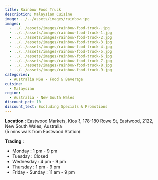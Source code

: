```yaml
---
title: Rainbow Food Truck
description: Malaysian Cuisine
image: ../../assets/images/rainbow.jpg
images:
  - ../../assets/images/rainbow-food-truck-.jpg
  - ../../assets/images/rainbow-food-truck-1.jpg
  - ../../assets/images/rainbow-food-truck-2.jpg
  - ../../assets/images/rainbow-food-truck-3.jpg
  - ../../assets/images/rainbow-food-truck-4.jpg
  - ../../assets/images/rainbow-food-truck-5.jpg
  - ../../assets/images/rainbow-food-truck-6.jpg
  - ../../assets/images/rainbow-food-truck-7.jpg
  - ../../assets/images/rainbow-food-truck-8.jpg
  - ../../assets/images/rainbow-food-truck-9.jpg
categories:
  - Australia NSW - Food & Beverage
cuisine:
  - Malaysian
region:
  - Australia - New South Wales
discount_pct: 10
discount_text: Excluding Specials & Promotions
---
```


**Location :** Eastwood Markets, Kios 3, 178-180 Rowe St, Eastwood, 2122, New South Wales, Australia\
(5 mins walk from Eastwood Station)

**Trading :**

- Monday : 1 pm - 9 pm
- Tuesday : Closed
- Wednesday : 4 pm - 9 pm
- Thursday : 1 pm - 9 pm
- Friday - Sunday : 11 am - 9 pm
